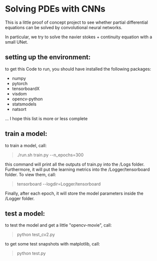 # Solving PDEs with CNNs

This is a little proof of concept project to see whether partial differential equations can be solved by convolutional neural networks.

In particular, we try to solve the navier stokes + continuity equation with a small UNet.

## setting up the environment:

to get this Code to run, you should have installed the following packages:

- numpy
- pytorch
- tensorboardX
- visdom
- opencv-python
- statsmodels
- natsort

... I hope this list is more or less complete

## train a model:

to train a model, call:

> ./run.sh train.py --n_epochs=300

this command will print all the outputs of train.py into the /Logs folder.
Furthermore, it will put the learning metrics into the /Logger/tensorboard folder. To view them, call:

> tensorboard --logdir=Logger/tensorboard

Finally, after each epoch, it will store the model parameters inside the /Logger folder.

## test a model:

to test the model and get a little "opencv-movie", call:

> python test_cv2.py

to get some test snapshots with matplotlib, call:

> python test.py
